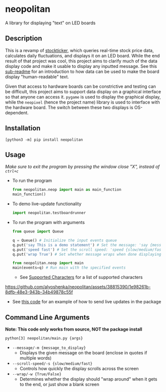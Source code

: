 # neopolitan
A library for displaying "text" on LED boards

## Description

This is a revamp of [stockticker](https://github.com/alyoshenka/stockticker), which queries real-time stock price data, calculates daily fluctuations, and displays it on an LED board. While the end result of that project was cool, this project aims to clarify much of the data display code and make it usable to display any inputted message. See this [sub-readme](https://github.com/alyoshenka/neopolitan/tree/main/src/writing#readme) for an introduction to how data can be used to make the board display "human-readable" text.

Given that access to hardware boards can be constrictive and testing can be difficult, this project aims to support data display on a graphical interface so that anyone can access it. `pygame` is used to display the graphical display, while the `neopixel` (hence the project name) library is used to interface with the hardware board. The switch between these two displays is OS-dependent.

## Installation
`[python3 -m] pip install neopolitan`

## Usage
*Make sure to exit the program by pressing the window close "X", instead of `ctrl+c`*
- To run the program
  ```py
  from neopolitan.neop import main as main_function
  main_function()
  ```
- To demo live-update functionality
  ```py
  import neopolitan.testboardrunner
  ```
- To run the program with arguments
  ```py
  from queue import Queue

  q = Queue() # Initialize the input events queue
  q.put('say This is a demo statement') # Set the message: 'say {message (spaces okay)}'
  q.put('speed fast') # Set the scroll speed: 'speed {slow/medium/fast}'
  q.put('wrap True') # Set whether message wraps when done displaying: 'wrap {True/False};

  from neopolitan.neop import main
  main(events=q) # Run main with the specified events
  ```
  - See [Supported Characters](https://github.com/alyoshenka/neopolitan/blob/main/neopolitan/writing/ReadMe.md#defined-characters) for a list of supported characters

https://github.com/alyoshenka/neopolitan/assets/38815390/1e98261b-8dfb-48e3-943b-34b49878c55f


- See [this code](https://github.com/alyoshenka/neo/blob/main/neo/neopolitan_handler.py) for an example of how to send live updates in the package

## Command Line Arguments

**Note: This code only works from source, NOT the package install**

`python[3] neopolitan/main.py {args}`
- `--message/-m {message_to_display}`
  - Displays the given message on the board (enclose in quotes if multiple words)
- `--scroll-speed/-s {slow/medium/fast}`
  - Controls how quickly the display scrolls across the screen
- `--wrap/-w {True/False}`
  - Determines whether the display should "wrap around" when it gets to the end, or just show a blank screen

